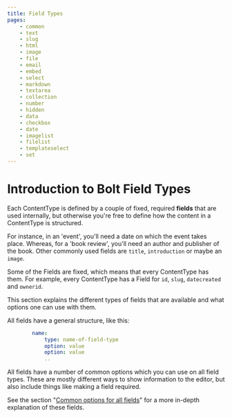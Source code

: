```yaml
---
title: Field Types
pages:
    - common
    - text
    - slug
    - html
    - image
    - file
    - email
    - embed
    - select
    - markdown
    - textarea
    - collection
    - number
    - hidden
    - data
    - checkbox
    - date
    - imagelist
    - filelist
    - templateselect
    - set
---
```


Introduction to Bolt Field Types
================================

Each ContentType is defined by a couple of fixed, required **fields** that are
used internally, but otherwise you're free to define how the content in a
ContentType is structured.

For instance, in an 'event', you'll need a date on which the event takes place.
Whereas, for a 'book review', you'll need an author and publisher of the book.
Other commonly used fields are `title`, `introduction` or maybe an `image`.

Some of the Fields are fixed, which means that every ContentType has them. For
example, every ContentType has a Field for `id`, `slug`, `datecreated` and
`ownerid`.

This section explains the different types of fields that are available and what
options one can use with them.

All fields have a general structure, like this:

```yaml
        name:
            type: name-of-field-type
            option: value
            option: value
            ..
```

All fields have a number of common options which you can use on all field types.
These are mostly different ways to show information to the editor, but also
include things like making a field required.

See the section "[Common options for all fields](fields/common)" for a more
in-depth explanation of these fields.
